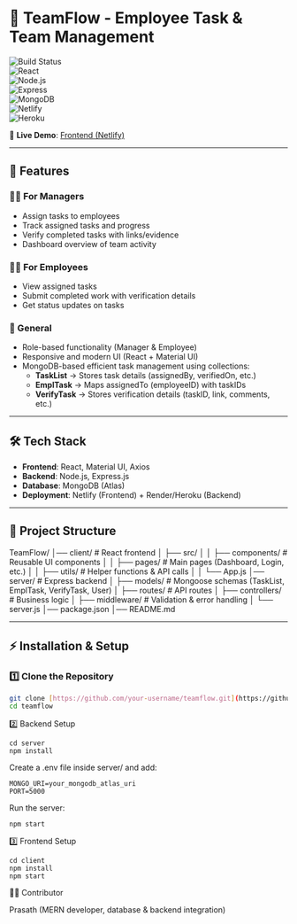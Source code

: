 # 📌 TeamFlow - Employee Task & Team Management  

![Build Status](https://img.shields.io/badge/build-passing-brightgreen)  
![React](https://img.shields.io/badge/Frontend-React-61DAFB?logo=react&logoColor=white)  
![Node.js](https://img.shields.io/badge/Backend-Node.js-339933?logo=node.js&logoColor=white)  
![Express](https://img.shields.io/badge/Framework-Express-000000?logo=express&logoColor=white)  
![MongoDB](https://img.shields.io/badge/Database-MongoDB-47A248?logo=mongodb&logoColor=white)  
![Netlify](https://img.shields.io/badge/Deployed%20On-Netlify-00C7B7?logo=netlify&logoColor=white)  
![Heroku](https://img.shields.io/badge/Backend%20API-Heroku-430098?logo=heroku&logoColor=white)  

🔗 **Live Demo**: [Frontend (Netlify)](https://teamfloworg.netlify.app/)


---

## 🚀 Features  

### 👨‍💼 For Managers  
- Assign tasks to employees  
- Track assigned tasks and progress  
- Verify completed tasks with links/evidence  
- Dashboard overview of team activity  

### 👩‍💻 For Employees  
- View assigned tasks  
- Submit completed work with verification details  
- Get status updates on tasks  

### 🔑 General  
- Role-based functionality (Manager & Employee)  
- Responsive and modern UI (React + Material UI)  
- MongoDB-based efficient task management using collections:  
  - **TaskList** → Stores task details (assignedBy, verifiedOn, etc.)  
  - **EmplTask** → Maps assignedTo (employeeID) with taskIDs  
  - **VerifyTask** → Stores verification details (taskID, link, comments, etc.)  

---

## 🛠️ Tech Stack  

- **Frontend**: React, Material UI, Axios  
- **Backend**: Node.js, Express.js  
- **Database**: MongoDB (Atlas)  
- **Deployment**: Netlify (Frontend) + Render/Heroku (Backend)  

---

## 📂 Project Structure  

TeamFlow/
│── client/ # React frontend
│ ├── src/
│ │ ├── components/ # Reusable UI components
│ │ ├── pages/ # Main pages (Dashboard, Login, etc.)
│ │ ├── utils/ # Helper functions & API calls
│ │ └── App.js
│── server/ # Express backend
│ ├── models/ # Mongoose schemas (TaskList, EmplTask, VerifyTask, User)
│ ├── routes/ # API routes
│ ├── controllers/ # Business logic
│ ├── middleware/ # Validation & error handling
│ └── server.js
│── package.json
│── README.md


---

## ⚡ Installation & Setup  

### 1️⃣ Clone the Repository  
```bash
git clone [https://github.com/your-username/teamflow.git](https://github.com/Prasath192006/TeamFlow_EmployeeManagement.git)
cd teamflow
```

2️⃣ Backend Setup
```
cd server
npm install
```

Create a .env file inside server/ and add:
```
MONGO_URI=your_mongodb_atlas_uri
PORT=5000
```

Run the server:
```
npm start
```
3️⃣ Frontend Setup
```
cd client
npm install
npm start
```


🧑‍💻 Contributor

Prasath (MERN developer, database & backend integration)


